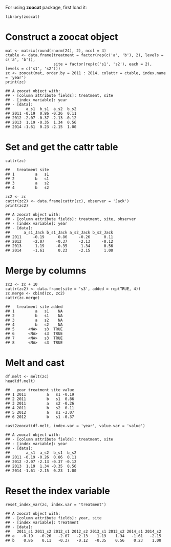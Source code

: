 For using **zoocat** package, first load it:

    library(zoocat)

Construct a **zoocat** object
=============================

    mat <- matrix(round(rnorm(24), 2), ncol = 4)
    ctable <- data.frame(treatment = factor(rep(c('a', 'b'), 2), levels = c('a', 'b')), 
                         site = factor(rep(c('s1', 's2'), each = 2), levels = c('s1', 's2')))
    zc <- zoocat(mat, order.by = 2011 : 2014, colattr = ctable, index.name = 'year')
    print(zc)

    ## A zoocat object with:
    ## - [column attribute fields]: treatment, site
    ## - [index variable]: year
    ## - [data]:
    ##       a_s1  b_s1  a_s2  b_s2
    ## 2011 -0.19  0.86 -0.26  0.11
    ## 2012 -2.07 -0.37 -2.13 -0.12
    ## 2013  1.19 -0.35  1.34  0.56
    ## 2014 -1.61  0.23 -2.15  1.00

Set and get the **cattr** table
===============================

    cattr(zc)

    ##   treatment site
    ## 1         a   s1
    ## 2         b   s1
    ## 3         a   s2
    ## 4         b   s2

    zc2 <- zc
    cattr(zc2) <- data.frame(cattr(zc), observer = 'Jack')
    print(zc2)

    ## A zoocat object with:
    ## - [column attribute fields]: treatment, site, observer
    ## - [index variable]: year
    ## - [data]:
    ##      a_s1_Jack b_s1_Jack a_s2_Jack b_s2_Jack
    ## 2011     -0.19      0.86     -0.26      0.11
    ## 2012     -2.07     -0.37     -2.13     -0.12
    ## 2013      1.19     -0.35      1.34      0.56
    ## 2014     -1.61      0.23     -2.15      1.00

Merge by columns
================

    zc2 <- zc + 10
    cattr(zc2) <- data.frame(site = 's3', added = rep(TRUE, 4))
    zc.merge <- cbind(zc, zc2)
    cattr(zc.merge)

    ##   treatment site added
    ## 1         a   s1    NA
    ## 2         b   s1    NA
    ## 3         a   s2    NA
    ## 4         b   s2    NA
    ## 5      <NA>   s3  TRUE
    ## 6      <NA>   s3  TRUE
    ## 7      <NA>   s3  TRUE
    ## 8      <NA>   s3  TRUE

Melt and cast
=============

    df.melt <- melt(zc)
    head(df.melt)

    ##   year treatment site value
    ## 1 2011         a   s1 -0.19
    ## 2 2011         b   s1  0.86
    ## 3 2011         a   s2 -0.26
    ## 4 2011         b   s2  0.11
    ## 5 2012         a   s1 -2.07
    ## 6 2012         b   s1 -0.37

    cast2zoocat(df.melt, index.var = 'year', value.var = 'value')

    ## A zoocat object with:
    ## - [column attribute fields]: treatment, site
    ## - [index variable]: year
    ## - [data]:
    ##       a_s1  a_s2  b_s1  b_s2
    ## 2011 -0.19 -0.26  0.86  0.11
    ## 2012 -2.07 -2.13 -0.37 -0.12
    ## 2013  1.19  1.34 -0.35  0.56
    ## 2014 -1.61 -2.15  0.23  1.00

Reset the index variable
========================

    reset_index_var(zc, index.var = 'treatment')

    ## A zoocat object with:
    ## - [column attribute fields]: year, site
    ## - [index variable]: treatment
    ## - [data]:
    ##   2011_s1 2011_s2 2012_s1 2012_s2 2013_s1 2013_s2 2014_s1 2014_s2
    ## a   -0.19   -0.26   -2.07   -2.13    1.19    1.34   -1.61   -2.15
    ## b    0.86    0.11   -0.37   -0.12   -0.35    0.56    0.23    1.00
